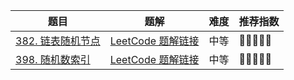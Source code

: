 | 题目                                                         | 题解                                                         | 难度 | 推荐指数 |
| ------------------------------------------------------------ | ------------------------------------------------------------ | ---- | -------- |
| [382. 链表随机节点](https://leetcode-cn.com/problems/linked-list-random-node/) | [LeetCode 题解链接](https://leetcode-cn.com/problems/linked-list-random-node/solution/gong-shui-san-xie-xu-shui-chi-chou-yang-1lp9d/) | 中等 | 🤩🤩🤩🤩🤩    |
| [398. 随机数索引](https://leetcode-cn.com/problems/random-pick-index/) | [LeetCode 题解链接](https://leetcode-cn.com/problems/random-pick-index/solution/by-ac_oier-zhml/) | 中等 | 🤩🤩🤩🤩🤩    |

